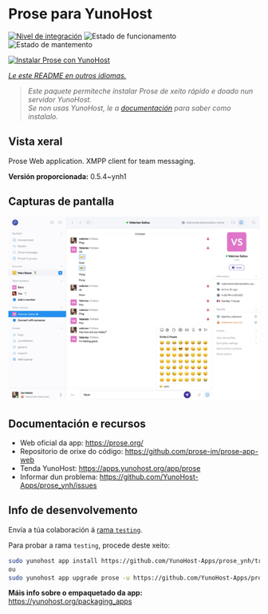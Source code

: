 <!--
NOTA: Este README foi creado automáticamente por <https://github.com/YunoHost/apps/tree/master/tools/readme_generator>
NON debe editarse manualmente.
-->

# Prose para YunoHost

[![Nivel de integración](https://apps.yunohost.org/badge/integration/prose)](https://ci-apps.yunohost.org/ci/apps/prose/)
![Estado de funcionamento](https://apps.yunohost.org/badge/state/prose)
![Estado de mantemento](https://apps.yunohost.org/badge/maintained/prose)

[![Instalar Prose con YunoHost](https://install-app.yunohost.org/install-with-yunohost.svg)](https://install-app.yunohost.org/?app=prose)

*[Le este README en outros idiomas.](./ALL_README.md)*

> *Este paquete permíteche instalar Prose de xeito rápido e doado nun servidor YunoHost.*  
> *Se non usas YunoHost, le a [documentación](https://yunohost.org/install) para saber como instalalo.*

## Vista xeral

Prose Web application. XMPP client for team messaging.

**Versión proporcionada:** 0.5.4~ynh1

## Capturas de pantalla

![Captura de pantalla de Prose](./doc/screenshots/screenshot.jpg)

## Documentación e recursos

- Web oficial da app: <https://prose.org/>
- Repositorio de orixe do código: <https://github.com/prose-im/prose-app-web>
- Tenda YunoHost: <https://apps.yunohost.org/app/prose>
- Informar dun problema: <https://github.com/YunoHost-Apps/prose_ynh/issues>

## Info de desenvolvemento

Envía a túa colaboración á [rama `testing`](https://github.com/YunoHost-Apps/prose_ynh/tree/testing).

Para probar a rama `testing`, procede deste xeito:

```bash
sudo yunohost app install https://github.com/YunoHost-Apps/prose_ynh/tree/testing --debug
ou
sudo yunohost app upgrade prose -u https://github.com/YunoHost-Apps/prose_ynh/tree/testing --debug
```

**Máis info sobre o empaquetado da app:** <https://yunohost.org/packaging_apps>
